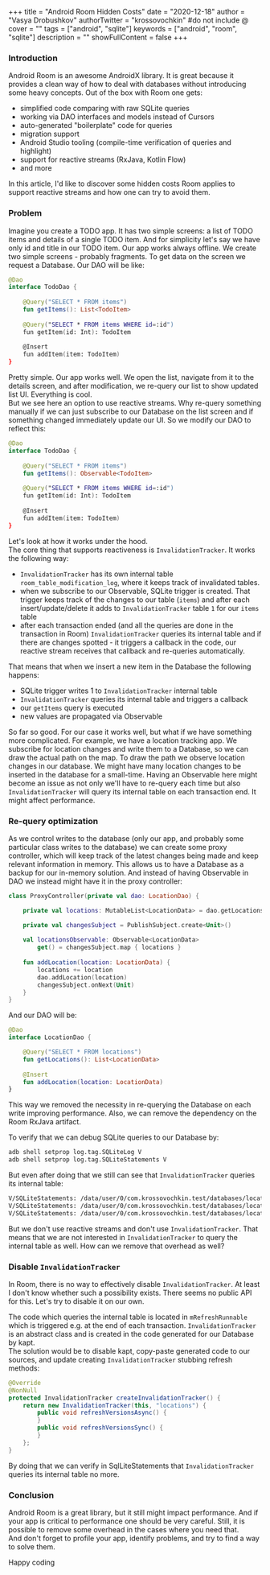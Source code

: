 +++
title = "Android Room Hidden Costs"
date = "2020-12-18"
author = "Vasya Drobushkov"
authorTwitter = "krossovochkin" #do not include @
cover = ""
tags = ["android", "sqlite"]
keywords = ["android", "room", "sqlite"]
description = ""
showFullContent = false
+++

### Introduction

Android Room is an awesome AndroidX library. It is great because it provides a clean way of how to deal with databases without introducing some heavy concepts. Out of the box with Room one gets:
- simplified code comparing with raw SQLite queries
- working via DAO interfaces and models instead of Cursors
- auto-generated "boilerplate" code for queries
- migration support
- Android Studio tooling (compile-time verification of queries and highlight)
- support for reactive streams (RxJava, Kotlin Flow)
- and more

In this article, I'd like to discover some hidden costs Room applies to support reactive streams and how one can try to avoid them.

### Problem

Imagine you create a TODO app. It has two simple screens: a list of TODO items and details of a single TODO item. And for simplicity let's say we have only id and title in our TODO item.
Our app works always offline. We create two simple screens - probably fragments. To get data on the screen we request a Database. Our DAO will be like:

```kotlin
@Dao
interface TodoDao {
    
    @Query("SELECT * FROM items")
    fun getItems(): List<TodoItem>
    
    @Query("SELECT * FROM items WHERE id=:id")
    fun getItem(id: Int): TodoItem
    
    @Insert
    fun addItem(item: TodoItem)
}
```

Pretty simple. Our app works well. We open the list, navigate from it to the details screen, and after modification, we re-query our list to show updated list UI. Everything is cool.  
But we see here an option to use reactive streams. Why re-query something manually if we can just subscribe to our Database on the list screen and if something changed immediately update our UI. So we modify our DAO to reflect this:

```kotlin
@Dao
interface TodoDao {
    
    @Query("SELECT * FROM items")
    fun getItems(): Observable<TodoItem>
    
    @Query("SELECT * FROM items WHERE id=:id")
    fun getItem(id: Int): TodoItem
    
    @Insert
    fun addItem(item: TodoItem)
}
```

Let's look at how it works under the hood.  
The core thing that supports reactiveness is `InvalidationTracker`. It works the following way:
- `InvalidationTracker` has its own internal table `room_table_modification_log`, where it keeps track of invalidated tables.
- when we subscribe to our Observable, SQLite trigger is created. That trigger keeps track of the changes to our table (`items`) and after each insert/update/delete it adds to `InvalidationTracker` table `1` for our `items` table
- after each transaction ended (and all the queries are done in the transaction in Room) `InvalidationTracker` queries its internal table and if there are changes spotted - it triggers a callback in the code, our reactive stream receives that callback and re-queries automatically.

That means that when we insert a new item in the Database the following happens:
- SQLite trigger writes 1 to `InvalidationTracker` internal table
- `InvalidationTracker` queries its internal table and triggers a callback
- our `getItems` query is executed
- new values are propagated via Observable

So far so good. For our case it works well, but what if we have something more complicated. For example, we have a location tracking app. We subscribe for location changes and write them to a Database, so we can draw the actual path on the map. To draw the path we observe location changes in our database. We might have many location changes to be inserted in the database for a small-time. Having an Observable here might become an issue as not only we'll have to re-query each time but also `InvalidationTracker` will query its internal table on each transaction end. It might affect performance.

### Re-query optimization

As we control writes to the database (only our app, and probably some particular class writes to the database) we can create some proxy controller, which will keep track of the latest changes being made and keep relevant information in memory. This allows us to have a Database as a backup for our in-memory solution. And instead of having Observable in DAO we instead might have it in the proxy controller:

```kotlin
class ProxyController(private val dao: LocationDao) {

    private val locations: MutableList<LocationData> = dao.getLocations().toMutableList()

    private val changesSubject = PublishSubject.create<Unit>()
    
    val locationsObservable: Observable<LocationData>
        get() = changesSubject.map { locations }
        
    fun addLocation(location: LocationData) {
        locations += location
        dao.addLocation(location)
        changesSubject.onNext(Unit)
    }
}
```

And our DAO will be:
```kotlin
@Dao
interface LocationDao {

    @Query("SELECT * FROM locations")
    fun getLocations(): List<LocationData>
    
    @Insert
    fun addLocation(location: LocationData)
}
```

This way we removed the necessity in re-querying the Database on each write improving performance. Also, we can remove the dependency on the Room RxJava artifact.

To verify that we can debug SQLite queries to our Database by:
```bash
adb shell setprop log.tag.SQLiteLog V
adb shell setprop log.tag.SQLiteStatements V
```

But even after doing that we still can see that `InvalidationTracker` queries its internal table:
```bash
V/SQLiteStatements: /data/user/0/com.krossovochkin.test/databases/locations.db: "BEGIN EXCLUSIVE;"
V/SQLiteStatements: /data/user/0/com.krossovochkin.test/databases/locations.db: "SELECT * FROM room_table_modification_log WHERE invalidated = 1;"
V/SQLiteStatements: /data/user/0/com.krossovochkin.test/databases/locations.db: "COMMIT;"
```

But we don't use reactive streams and don't use `InvalidationTracker`. That means that we are not interested in `InvalidationTracker` to query the internal table as well. How can we remove that overhead as well?

### Disable `InvalidationTracker`

In Room, there is no way to effectively disable `InvalidationTracker`. At least I don't know whether such a possibility exists. There seems no public API for this. Let's try to disable it on our own.

The code which queries the internal table is located in `mRefreshRunnable` which is triggered e.g. at the end of each transaction. `InvalidationTracker` is an abstract class and is created in the code generated for our Database by kapt.  
The solution would be to disable kapt, copy-paste generated code to our sources, and update creating `InvalidationTracker` stubbing refresh methods:

```java
@Override
@NonNull
protected InvalidationTracker createInvalidationTracker() {
    return new InvalidationTracker(this, "locations") {
        public void refreshVersionsAsync() {
        }
        public void refreshVersionsSync() {
        }
    };
}
```

By doing that we can verify in SqlLiteStatements that `InvalidationTracker` queries its internal table no more.

### Conclusion

Android Room is a great library, but it still might impact performance. And if your app is critical to performance one should be very careful. Still, it is possible to remove some overhead in the cases where you need that.  
And don't forget to profile your app, identify problems, and try to find a way to solve them.

Happy coding